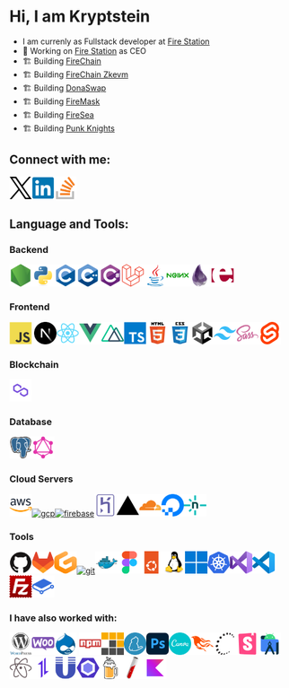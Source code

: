 # Hi, I am Kryptstein

- I am currenly as Fullstack developer at [Fire Station](https://github.com/0xfirestation)
- 📝 Working on [Fire Station](https://github.com/0xfirestation) as CEO
- 🏗️ Building [FireChain](https://github.com/0xfirechain)
- 🏗️ Building [FireChain Zkevm](https://github.com/firechainzkevm)
- 🏗️ Building [DonaSwap](https://github.com/0xdonaswap)
- 🏗️ Building [FireMask](https://github.com/0xfiremask)
- 🏗️ Building [FireSea](https://github.com/0xfiresea)
- 🏗️ Building [Punk Knights](https://github.com/0xpunkknights)

## Connect with me:

<a href="https://x.com/mrdongg" target="_blank" rel="noreferrer"><img src="https://raw.githubusercontent.com/devicons/devicon/master/icons/twitter/twitter-original.svg" alt="twitter" width="40" height="40" /></a><a href="https://www.linkedin.com/in/ginofelter/" target="_blank" rel="noreferrer"><img src="https://raw.githubusercontent.com/devicons/devicon/master/icons/linkedin/linkedin-original.svg" alt="linkedin" width="40" height="40"/></a><a href="https://stackexchange.com/users/31654863/kryptstein/" target="_blank" rel="noreferrer"><img src="https://raw.githubusercontent.com/devicons/devicon/master/icons/stackoverflow/stackoverflow-original.svg" alt="stackoverflow" width="40" height="40"/></a> 

## Language and Tools:



### Backend

<a href="https://nodejs.org" target="_blank" rel="noreferrer"><img src="https://raw.githubusercontent.com/devicons/devicon/master/icons/nodejs/nodejs-original.svg" alt="nodejs" width="40" height="40"/></a><a href="https://www.python.org/" target="_blank" rel="noreferrer"><img src="https://raw.githubusercontent.com/devicons/devicon/master/icons/python/python-original.svg" alt="python" width="40" height="40"/></a><a href="https://www.cprogramming.com/" target="_blank" rel="noreferrer"><img src="https://raw.githubusercontent.com/devicons/devicon/master/icons/c/c-original.svg" alt="c" width="40" height="40"/></a><a href="https://www.w3schools.com/cpp/" target="_blank" rel="noreferrer"><img src="https://raw.githubusercontent.com/devicons/devicon/master/icons/cplusplus/cplusplus-original.svg" alt="cplusplus" width="40" height="40"/></a><a href="https://www.w3schools.com/cs/" target="_blank" rel="noreferrer"><img src="https://raw.githubusercontent.com/devicons/devicon/master/icons/csharp/csharp-original.svg" alt="csharp" width="40" height="40"/></a><a href="https://laravel.com/" target="_blank" rel="noreferrer"><img src="https://raw.githubusercontent.com/devicons/devicon/master/icons/laravel/laravel-original.svg" alt="laravel" width="40" height="40"/></a><a href="https://www.java.com" target="_blank" rel="noreferrer"><img src="https://raw.githubusercontent.com/devicons/devicon/master/icons/java/java-original.svg" alt="java" width="40" height="40"/></a><a href="https://www.nginx.com/" target="_blank" rel="noreferrer"><img src="https://raw.githubusercontent.com/devicons/devicon/master/icons/nginx/nginx-original.svg" alt="nginx" width="40" height="40"/></a><a href="https://elixir-lang.org/" target="_blank" rel="noreferrer"><img src="https://raw.githubusercontent.com/devicons/devicon/master/icons/elixir/elixir-original.svg" alt="elixir" width="40" height="40"/></a><a href="https://www.erlang.org/" target="_blank" rel="noreferrer"><img src="https://raw.githubusercontent.com/devicons/devicon/master/icons/erlang/erlang-original.svg" alt="erlang" width="40" height="40"/></a>

### Frontend

<a href="https://www.javascript.com/" target="_blank" rel="noreferrer"><img src="https://raw.githubusercontent.com/devicons/devicon/master/icons/javascript/javascript-original.svg" alt="javascript" width="40" height="40"/></a>  <a href="https://www.java.com" target="_blank" rel="noreferrer"><img src="https://raw.githubusercontent.com/devicons/devicon/master/icons/nextjs/nextjs-original.svg" alt="java" width="40" height="40"/></a><a href="https://react.dev/" target="_blank" rel="noreferrer"><img src="https://raw.githubusercontent.com/devicons/devicon/master/icons/react/react-original.svg" alt="reactnative" width="40" height="40"/></a><a href="https://vuejs.org/" target="_blank" rel="noreferrer"><img src="https://raw.githubusercontent.com/devicons/devicon/master/icons/vuejs/vuejs-original.svg" alt="vuejs" width="40" height="40"/></a><a href="https://nuxtjs.org/" target="_blank" rel="noreferrer"><img src="https://raw.githubusercontent.com/devicons/devicon/master/icons/nuxtjs/nuxtjs-original.svg" alt="nuxtjs" width="40" height="40"/></a><a href="https://www.typescriptlang.org/" target="_blank" rel="noreferrer"><img src="https://raw.githubusercontent.com/devicons/devicon/master/icons/typescript/typescript-original.svg" alt="typescript" width="40" height="40"/></a><a href="https://www.w3.org/html/" target="_blank" rel="noreferrer"><img src="https://raw.githubusercontent.com/devicons/devicon/master/icons/html5/html5-original-wordmark.svg" alt="html5" width="40" height="40"/></a><a href="https://www.w3schools.com/css/" target="_blank" rel="noreferrer"><img src="https://raw.githubusercontent.com/devicons/devicon/master/icons/css3/css3-original-wordmark.svg" alt="css3" width="40" height="40"/></a><a href="https://unity.com/" target="_blank" rel="noreferrer"><img src="https://raw.githubusercontent.com/devicons/devicon/master/icons/unity/unity-original.svg" alt="unity" width="40" height="40"/></a><a href="https://tailwindcss.com/" target="_blank" rel="noreferrer"><img src="https://raw.githubusercontent.com/devicons/devicon/master/icons/tailwindcss/tailwindcss-original.svg" alt="tailwindcss" width="40" height="40"/></a><a href="https://sass-lang.com/" target="_blank" rel="noreferrer"><img src="https://raw.githubusercontent.com/devicons/devicon/master/icons/sass/sass-original.svg" alt="sass" width="40" height="40"/></a><a href="https://svelte.dev/" target="_blank" rel="noreferrer"><img src="https://raw.githubusercontent.com/devicons/devicon/master/icons/svelte/svelte-original.svg" alt="svelte" width="40" height="40"/></a>


### Blockchain

<a href="https://polygon.technology" target="_blank" rel="noreferrer"><img src="https://raw.githubusercontent.com/devicons/devicon/master/icons/polygon/polygon-original.svg" alt="polygon" width="40" height="40"/></a> 

### Database

<a href="https://www.postgresql.org/" target="_blank" rel="noreferrer"><img src="https://raw.githubusercontent.com/devicons/devicon/master/icons/postgresql/postgresql-original.svg" alt="postgresql" width="40" height="40"/></a><a href="https://graphql.org/" target="_blank" rel="noreferrer"><img src="https://raw.githubusercontent.com/devicons/devicon/master/icons/graphql/graphql-plain.svg" alt="graphql" width="40" height="40"/></a> 


### Cloud Servers

<a href="https://aws.amazon.com" target="_blank" rel="noreferrer"><img src="https://raw.githubusercontent.com/devicons/devicon/master/icons/amazonwebservices/amazonwebservices-original-wordmark.svg" alt="aws" width="40" height="40"/></a><a href="https://cloud.google.com" target="_blank" rel="noreferrer"><img src="https://www.vectorlogo.zone/logos/google_cloud/google_cloud-icon.svg" alt="gcp" width="40" height="40"/></a><a href="https://firebase.google.com/" target="_blank" rel="noreferrer"><img src="https://www.vectorlogo.zone/logos/firebase/firebase-icon.svg" alt="firebase" width="40" height="40"/></a><a href="https://www.heroku.com/" target="_blank" rel="noreferrer"><img src="https://raw.githubusercontent.com/devicons/devicon/master/icons/heroku/heroku-original.svg" alt="heroku" width="40" height="40"/></a><a href="https://vercel.com/" target="_blank" rel="noreferrer"><img src="https://raw.githubusercontent.com/devicons/devicon/master/icons/vercel/vercel-original.svg" alt="vercel" width="40" height="40"/></a><a href="https://www.cloudflare.com/" target="_blank" rel="noreferrer"><img src="https://raw.githubusercontent.com/devicons/devicon/master/icons/cloudflare/cloudflare-original.svg" alt="cloudflare" width="40" height="40"/></a><a href="https://www.digitalocean.com/" target="_blank" rel="noreferrer"><img src="https://raw.githubusercontent.com/devicons/devicon/master/icons/digitalocean/digitalocean-original.svg" alt="digitalocean" width="40" height="40"/></a><a href="https://www.netlify.com/" target="_blank" rel="noreferrer"><img src="https://raw.githubusercontent.com/devicons/devicon/master/icons/netlify/netlify-original.svg" alt="netlify" width="40" height="40"/></a> 

### Tools

<a href="https://github.com/" target="_blank" rel="noreferrer"><img src="https://raw.githubusercontent.com/devicons/devicon/master/icons/github/github-original.svg" alt="github" width="40" height="40"/></a><a href="https://github.com/" target="_blank" rel="noreferrer"><img src="https://raw.githubusercontent.com/devicons/devicon/master/icons/gitlab/gitlab-original.svg" alt="gitlab" width="40" height="40"/></a><a href="https://github.com/" target="_blank" rel="noreferrer"><img src="https://raw.githubusercontent.com/devicons/devicon/master/icons/gitpod/gitpod-original.svg" alt="gitpod" width="40" height="40"/></a><a href="https://git-scm.com/" target="_blank" rel="noreferrer"><img src="https://www.vectorlogo.zone/logos/git-scm/git-scm-icon.svg" alt="git" width="40" height="40"/></a><a href="https://www.docker.com/" target="_blank" rel="noreferrer"><img src="https://raw.githubusercontent.com/devicons/devicon/master/icons/docker/docker-original.svg" alt="docker" width="40" height="40"/></a><a href="https://www.figma.com/" target="_blank" rel="noreferrer"><img src="https://raw.githubusercontent.com/devicons/devicon/master/icons/figma/figma-original.svg" alt="figma" width="40" height="40"/></a><a href="https://ubuntu.com/" target="_blank" rel="noreferrer"><img src="https://raw.githubusercontent.com/devicons/devicon/master/icons/ubuntu/ubuntu-original.svg" alt="ubuntu" width="40" height="40"/></a><a href="https://www.adobe.com/nl/products/photoshop.html" target="_blank" rel="noreferrer"><img src="https://raw.githubusercontent.com/devicons/devicon/master/icons/linux/linux-original.svg" alt="linux" width="40" height="40"/></a><a href="https://www.microsoft.com/nl-nl/software-download/windows11" target="_blank" rel="noreferrer"><img src="https://raw.githubusercontent.com/devicons/devicon/master/icons/windows11/windows11-original.svg" alt="windows" width="40" height="40"/></a><a href="https://kubernetes.io/" target="_blank" rel="noreferrer"><img src="https://raw.githubusercontent.com/devicons/devicon/master/icons/kubernetes/kubernetes-original.svg" alt="kubernetes" width="40" height="40"/></a><a href="https://visualstudio.microsoft.com/#vs-section" target="_blank" rel="noreferrer"><img src="https://raw.githubusercontent.com/devicons/devicon/master/icons/visualstudio/visualstudio-original.svg" alt="visualstudio" width="40" height="40"/></a><a href="https://code.visualstudio.com/?wt.mc_id=DX_841432" target="_blank" rel="noreferrer"><img src="https://raw.githubusercontent.com/devicons/devicon/master/icons/vscode/vscode-original.svg" alt="vscode" width="40" height="40"/></a><a href="https://filezilla-project.org/" target="_blank" rel="noreferrer"><img src="https://raw.githubusercontent.com/devicons/devicon/master/icons/filezilla/filezilla-original.svg" alt="filezilla" width="40" height="40"/></a><a href="https://www.gitbook.com/" target="_blank" rel="noreferrer"><img src="https://raw.githubusercontent.com/devicons/devicon/master/icons/gitbook/gitbook-original.svg" alt="gitbook" width="40" height="40"/></a>


### I have also worked with:

<a href="https://wordpress.com/" target="_blank" rel="noreferrer"><img src="https://raw.githubusercontent.com/devicons/devicon/master/icons/wordpress/wordpress-original.svg" alt="wordpress" width="40" height="40"/></a><a href="https://woo.com/" target="_blank" rel="noreferrer"><img src="https://raw.githubusercontent.com/devicons/devicon/master/icons/woocommerce/woocommerce-original.svg" alt="woocommerce" width="40" height="40"/></a><a href="https://www.drupal.org/" target="_blank" rel="noreferrer"><img src="https://raw.githubusercontent.com/devicons/devicon/master/icons/drupal/drupal-original.svg" alt="drupal" width="40" height="40"/></a> <a href="https://www.npmjs.com/" target="_blank" rel="noreferrer"><img src="https://raw.githubusercontent.com/devicons/devicon/master/icons/npm/npm-original-wordmark.svg" alt="npm" width="40" height="40"/></a><a href="https://pnpm.io/" target="_blank" rel="noreferrer"><img src="https://raw.githubusercontent.com/devicons/devicon/master/icons/pnpm/pnpm-original.svg" alt="pnpm" width="40" height="40"/></a><a href="https://yarnpkg.com/" target="_blank" rel="noreferrer"><img src="https://raw.githubusercontent.com/devicons/devicon/master/icons/yarn/yarn-original.svg" alt="yarn" width="40" height="40"/></a><a href="https://www.nginx.com/" target="_blank" rel="noreferrer"><img src="https://raw.githubusercontent.com/devicons/devicon/master/icons/photoshop/photoshop-original.svg" alt="photoshop" width="40" height="40"/></a><a href="https://www.canva.com/" target="_blank" rel="noreferrer"><img src="https://raw.githubusercontent.com/devicons/devicon/master/icons/canva/canva-original.svg" alt="canva" width="40" height="40"/></a><a href="aaaaaa" target="_blank" rel="noreferrer"><img src="https://raw.githubusercontent.com/devicons/devicon/master/icons/phoenix/phoenix-original.svg" alt="phoenix" width="40" height="40"/></a><a href="https://www.ssh.com/" target="_blank" rel="noreferrer"><img src="https://raw.githubusercontent.com/devicons/devicon/master/icons/ssh/ssh-original.svg" alt="ssh" width="40" height="40"/></a><a href="https://storybook.js.org/" target="_blank" rel="noreferrer"><img src="https://raw.githubusercontent.com/devicons/devicon/master/icons/storybook/storybook-original.svg" alt="storybook" width="40" height="40"/></a><a href="https://developer.android.com/studio" target="_blank" rel="noreferrer"><img src="https://raw.githubusercontent.com/devicons/devicon/master/icons/androidstudio/androidstudio-original.svg" alt="androidstudio" width="40" height="40"/></a><a href="https://atom-editor.cc/" target="_blank" rel="noreferrer"><img src="https://raw.githubusercontent.com/devicons/devicon/master/icons/atom/atom-original.svg" alt="atom" width="40" height="40"/></a><a href="https://www.axios.com/" target="_blank" rel="noreferrer"><img src="https://raw.githubusercontent.com/devicons/devicon/master/icons/axios/axios-plain.svg" alt="axios" width="40" height="40"/></a><a href="" target="_blank" rel="noreferrer"><img src="https://raw.githubusercontent.com/devicons/devicon/master/icons/unix/unix-original.svg" alt="unix" width="40" height="40"/></a><a href="https://eslint.org/" target="_blank" rel="noreferrer"><img src="https://raw.githubusercontent.com/devicons/devicon/master/icons/eslint/eslint-original.svg" alt="eslint" width="40" height="40"/></a><a href="https://brew.sh/" target="_blank" rel="noreferrer"><img src="https://raw.githubusercontent.com/devicons/devicon/master/icons/homebrew/homebrew-original.svg" alt="homebrew" width="40" height="40"/></a><a href="https://jekyllrb.com/" target="_blank" rel="noreferrer"><img src="https://raw.githubusercontent.com/devicons/devicon/master/icons/jekyll/jekyll-original.svg" alt="jekyll" width="40" height="40"/></a><a href="https://kotlinlang.org/" target="_blank" rel="noreferrer"><img src="https://raw.githubusercontent.com/devicons/devicon/master/icons/kotlin/kotlin-original.svg" alt="kotlin" width="40" height="40"/></a>
